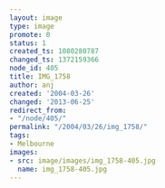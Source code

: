 ```yaml
---
layout: image
type: image
promote: 0
status: 1
created_ts: 1080280787
changed_ts: 1372159366
node_id: 405
title: IMG_1758
author: anj
created: '2004-03-26'
changed: '2013-06-25'
redirect_from:
- "/node/405/"
permalink: "/2004/03/26/img_1758/"
tags:
- Melbourne
images:
- src: image/images/img_1758-405.jpg
  name: img_1758-405.jpg
---
```


